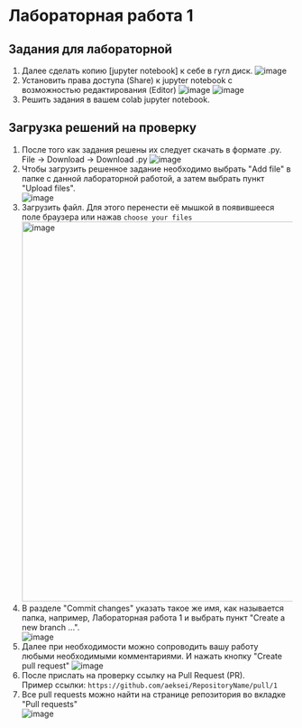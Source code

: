 # Лабораторная работа 1

## Задания для лабораторной
1. Далее сделать копию [jupyter notebook] к себе в гугл диск.
  ![image](https://user-images.githubusercontent.com/14962819/178701259-c427b7ea-b145-42a8-84ef-1b5829621d6a.png)
1. Установить права доступа (Share) к jupyter notebook с возможностью редактирования (Editor)
  ![image](https://user-images.githubusercontent.com/14962819/202727230-ef2b916c-121b-417a-9db9-9afa190c5448.png)
  ![image](https://user-images.githubusercontent.com/14962819/202727096-1e88c0f7-9576-4dca-9e2b-ca58b4b4c7ec.png)
1. Решить задания в вашем colab jupyter notebook. 

## Загрузка решений на проверку
1. После того как задания решены их следует скачать в формате .py. File -> Download -> Download .py
  ![image](https://user-images.githubusercontent.com/14962819/202728862-a8dd8cc6-881b-40fc-8eb5-923b68b23729.png)
1. Чтобы загрузить решенное задание необходимо выбрать "Add file" в папке с данной лабораторной работой, а затем выбрать пункт "Upload files".  
    ![image](https://user-images.githubusercontent.com/14962819/194053530-96926758-eb44-44c1-953d-a8be0fc9c5f6.png)
1. Загрузить файл.  Для этого перенести её мышкой в появившееся поле браузера или нажав `choose your files`  
    <img width="673" alt="image" src="https://user-images.githubusercontent.com/14962819/194056078-0d915a4c-4b45-488a-8084-69cd86d7ba87.png">  
1. В разделе "Commit changes" указать такое же имя, как называется папка, например, Лабораторная работа 1 и выбрать пункт "Create a new branch ...".     
    ![image](https://user-images.githubusercontent.com/14962819/194061021-9db55d14-5b92-42d9-97b8-57827bcf0b7f.png)
1. Далее при необходимости можно сопроводить вашу работу любыми необходимыми комментариями. И нажать кнопку "Create pull request"
    ![image](https://user-images.githubusercontent.com/14962819/194061318-278b9e6e-550b-47bf-893b-229325c7ad5a.png)
1. После прислать на проверку ссылку на Pull Request (PR).  
    Пример ссылки: `https://github.com/aeksei/RepositoryName/pull/1`
1. Все pull requests можно найти на странице репозитория во вкладке "Pull requests"  
    ![image](https://user-images.githubusercontent.com/14962819/194062365-4434ab16-7735-496d-8fe9-f0074e0a9eda.png)
